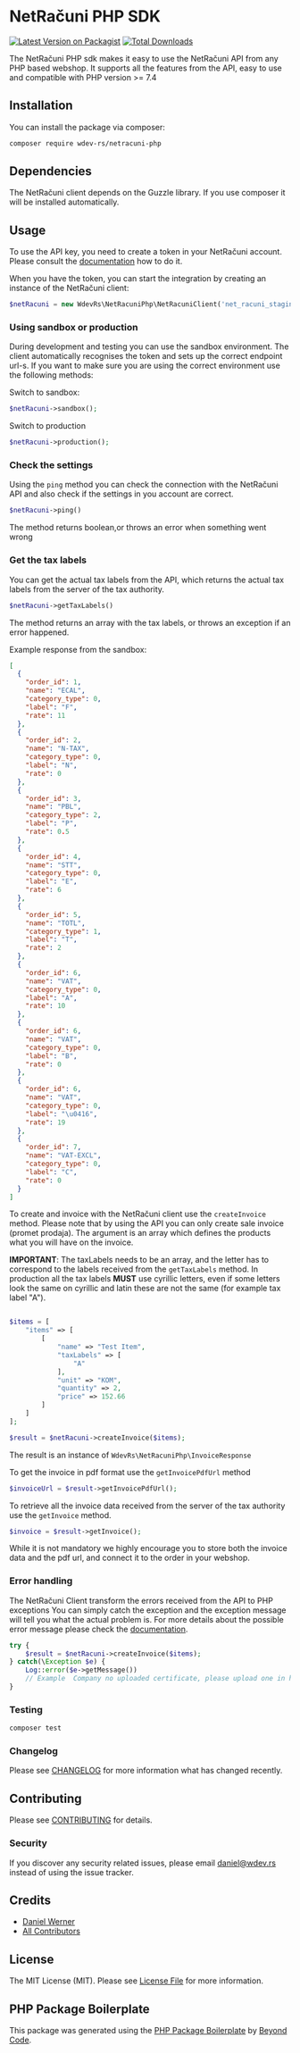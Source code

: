 # NetRačuni PHP SDK

[![Latest Version on Packagist](https://img.shields.io/packagist/v/wdev-rs/netracuni-php.svg?style=flat-square)](https://packagist.org/packages/wdev-rs/netracuni-php)
[![Total Downloads](https://img.shields.io/packagist/dt/wdev-rs/netracuni-php.svg?style=flat-square)](https://packagist.org/packages/wdev-rs/netracuni-php)

The NetRačuni PHP sdk makes it easy to use the NetRačuni API from any PHP based webshop. 
It supports all the features from the API, easy to use and compatible with PHP version >= 7.4

## Installation

You can install the package via composer:

```bash
composer require wdev-rs/netracuni-php
```

## Dependencies

The NetRačuni client depends on the Guzzle library. If you use composer it will be installed automatically.

## Usage

To use the API key, you need to create a token in your NetRačuni account. Please consult the [documentation](https://netracuni.com/register-help/sr#28) how to
do it.

When you have the token, you can start the integration by creating an instance of the NetRačuni client: 

```php
$netRacuni = new WdevRs\NetRacuniPhp\NetRacuniClient('net_racuni_staging_************************************************');
```

### Using sandbox or production

During development and testing you can use the sandbox environment. 
The client automatically recognises the token and sets up the correct endpoint url-s.
If you want to make sure you are using the correct environment use the following methods:

Switch to sandbox:
```php
$netRacuni->sandbox();
```

Switch to production
```php
$netRacuni->production();
```

### Check the settings

Using the `ping` method you can check the connection with the NetRačuni API and 
also check if the settings in you account are correct.

```php
$netRacuni->ping()
```

The method returns boolean,or throws an error when something went wrong

### Get the tax labels

You can get the actual tax labels from the API, which returns the actual tax labels from the server of the tax authority.

```php
$netRacuni->getTaxLabels()
```

The method returns an array with the tax labels, or throws an exception if an error happened.

Example response from the sandbox:
```json
[
  {
    "order_id": 1,
    "name": "ECAL",
    "category_type": 0,
    "label": "F",
    "rate": 11
  },
  {
    "order_id": 2,
    "name": "N-TAX",
    "category_type": 0,
    "label": "N",
    "rate": 0
  },
  {
    "order_id": 3,
    "name": "PBL",
    "category_type": 2,
    "label": "P",
    "rate": 0.5
  },
  {
    "order_id": 4,
    "name": "STT",
    "category_type": 0,
    "label": "E",
    "rate": 6
  },
  {
    "order_id": 5,
    "name": "TOTL",
    "category_type": 1,
    "label": "T",
    "rate": 2
  },
  {
    "order_id": 6,
    "name": "VAT",
    "category_type": 0,
    "label": "A",
    "rate": 10
  },
  {
    "order_id": 6,
    "name": "VAT",
    "category_type": 0,
    "label": "B",
    "rate": 0
  },
  {
    "order_id": 6,
    "name": "VAT",
    "category_type": 0,
    "label": "\u0416",
    "rate": 19
  },
  {
    "order_id": 7,
    "name": "VAT-EXCL",
    "category_type": 0,
    "label": "C",
    "rate": 0
  }
]
```

To create and invoice with the NetRačuni client use the `createInvoice` method. 
Please note that by using the API you can only create sale invoice (promet prodaja).
The argument is an array which defines the products what you will have on the invoice.

**IMPORTANT**: The taxLabels needs to be an array, and the letter has to correspond to the labels received from the
`getTaxLabels` method. In production all the tax labels **MUST** use cyrillic letters, even if some letters look the same
on cyrillic and latin these are not the same (for example tax label "A").

```php

$items = [
    "items" => [
        [
            "name" => "Test Item",
            "taxLabels" => [
                "A"
            ],
            "unit" => "KOM",
            "quantity" => 2,
            "price" => 152.66
        ]
    ]
];

$result = $netRacuni->createInvoice($items);
```

The result is an instance of `WdevRs\NetRacuniPhp\InvoiceResponse`

To get the invoice in pdf format use the `getInvoicePdfUrl` method

```php
$invoiceUrl = $result->getInvoicePdfUrl();
```

To retrieve all the invoice data received from the server of the tax authority use
the `getInvoice` method.

```php
$invoice = $result->getInvoice();
```

While it is not mandatory we highly encourage you to store both the invoice data 
and the pdf url, and connect it to the order in your webshop.

### Error handling

The NetRačuni Client transform the errors received from the API to PHP exceptions
You can simply catch the exception and the exception message will tell you what 
the actual problem is. For more details about the possible error message please check the [documentation](https://netracuni.com/register-help/sr#28).

```php
try {
    $result = $netRacuni->createInvoice($items);
} catch(\Exception $e) {
    Log::error($e->getMessage())
    // Example  Company no uploaded certificate, please upload one in https://netracuni.com/teams/ site
}
```

### Testing

```bash
composer test
```

### Changelog

Please see [CHANGELOG](CHANGELOG.md) for more information what has changed recently.

## Contributing

Please see [CONTRIBUTING](CONTRIBUTING.md) for details.

### Security

If you discover any security related issues, please email daniel@wdev.rs instead of using the issue tracker.

## Credits

-   [Daniel Werner](https://github.com/wdev-rs)
-   [All Contributors](../../contributors)

## License

The MIT License (MIT). Please see [License File](LICENSE.md) for more information.

## PHP Package Boilerplate

This package was generated using the [PHP Package Boilerplate](https://laravelpackageboilerplate.com) by [Beyond Code](http://beyondco.de/).
